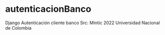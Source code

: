 # autenticacionBanco
Django Autenticación cliente banco Src: Mintic 2022 Universidad Nacional de Colombia
